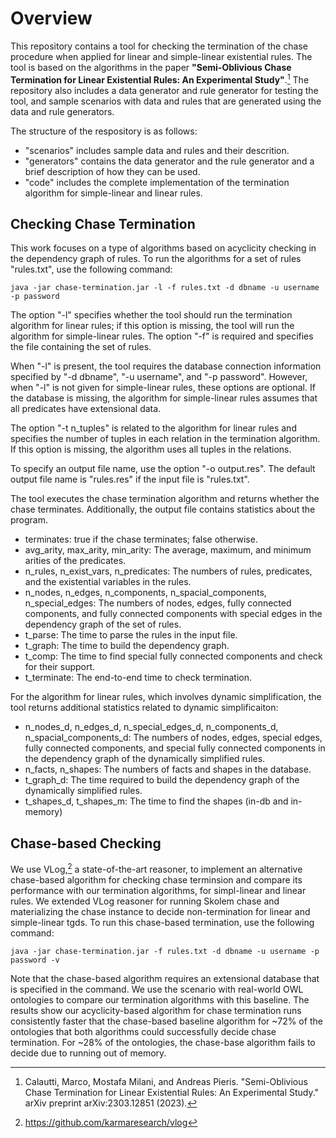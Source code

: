 # Overview

This repository contains a tool for checking the termination of the chase procedure when applied for linear and simple-linear existential rules. The tool is based on the algorithms in the paper **"Semi-Oblivious Chase Termination for Linear Existential Rules: An Experimental Study"**.[^1] The repository also includes a data generator and rule generator for testing the tool, and sample scenarios with data and rules that are generated using the data and rule generators.

The structure of the respository is as follows:
- \"scenarios\" includes sample data and rules and their descrition. 
- \"generators\" contains the data generator and the rule generator and a brief description of how they can be used.
- \"code\" includes the complete implementation of the termination algorithm for simple-linear and linear rules.

## Checking Chase Termination 

This work focuses on a type of algorithms based on acyclicity checking in the dependency graph of rules. To run the algorithms for a set of rules "rules.txt", use the following command:

```
java -jar chase-termination.jar -l -f rules.txt -d dbname -u username -p password
```

The option "-l" specifies whether the tool should run the termination algorithm for linear rules; if this option is missing, the tool will run the algorithm for simple-linear rules. The option "-f" is required and specifies the file containing the set of rules. 

When "-l" is present, the tool requires the database connection information specified by "-d dbname", "-u username", and "-p password". However, when "-l" is not given for simple-linear rules, these options are optional. If the database is missing, the algorithm for simple-linear rules assumes that all predicates have extensional data.

The option "-t n_tuples" is related to the algorithm for linear rules and specifies the number of tuples in each relation in the termination algorithm. If this option is missing, the algorithm uses all tuples in the relations.

To specify an output file name, use the option "-o output.res". The default output file name is "rules.res" if the input file is "rules.txt".

The tool executes the chase termination algorithm and returns whether the chase terminates. Additionally, the output file contains statistics about the program.

- terminates: true if the chase terminates; false otherwise.
- avg_arity, max_arity, min_arity: The average, maximum, and minimum arities of the predicates.
- n_rules, n_exist_vars, n_predicates: The numbers of rules, predicates, and the existential variables in the rules.
- n_nodes, n_edges, n_components, n_spacial_components, n_special_edges: The numbers of nodes, edges, fully connected components, and fully connected components with special edges in the dependency graph of the set of rules.
- t_parse: The time to parse the rules in the input file.
- t_graph: The time to build the dependency graph.
- t_comp: The time to find special fully connected components and check for their support.
- t_terminate: The end-to-end time to check termination.

For the algorithm for linear rules, which involves dynamic simplification, the tool returns additional statistics related to dynamic simplificaiton:
- n_nodes_d, n_edges_d, n_special_edges_d, n_components_d, n_spacial_components_d: The numbers of nodes, edges, special edges, fully connected components, and special fully connected components in the dependency graph of the dynamically simplified rules. 
- n_facts, n_shapes: The numbers of facts and shapes in the database.
- t_graph_d: The time required to build the dependency graph of the dynamically simplified rules. 
- t_shapes_d, t_shapes_m: The time to find the shapes (in-db and in-memory)


## Chase-based Checking 

We use VLog,[^2] a state-of-the-art reasoner, to implement an alternative chase-based algorithm for checking chase terminsion and compare its performance with our termination algorithms, for simpl-linear and linear rules. We extended VLog reasoner for running Skolem chase and materializing the chase instance to decide non-termination for linear and simple-linear tgds. To run this chase-based termination, use the following command:

```
java -jar chase-termination.jar -f rules.txt -d dbname -u username -p password -v
```
Note that the chase-based algorithm requires an extensional database that is specified in the command. We use the scenario with real-world OWL ontologies to compare our termination algorithms with this baseline. The results show our acyclicity-based algorithm for chase termination runs consistently faster that the chase-based baseline algorithm for ~72% of the ontologies that both algorithms could successfully decide chase termination. For ~28% of the ontologies, the chase-base algorithm fails to decide due to running out of memory. 

[^1]: Calautti, Marco, Mostafa Milani, and Andreas Pieris. "Semi-Oblivious Chase Termination for Linear Existential Rules: An Experimental Study." arXiv preprint arXiv:2303.12851 (2023).
[^2]: https://github.com/karmaresearch/vlog
